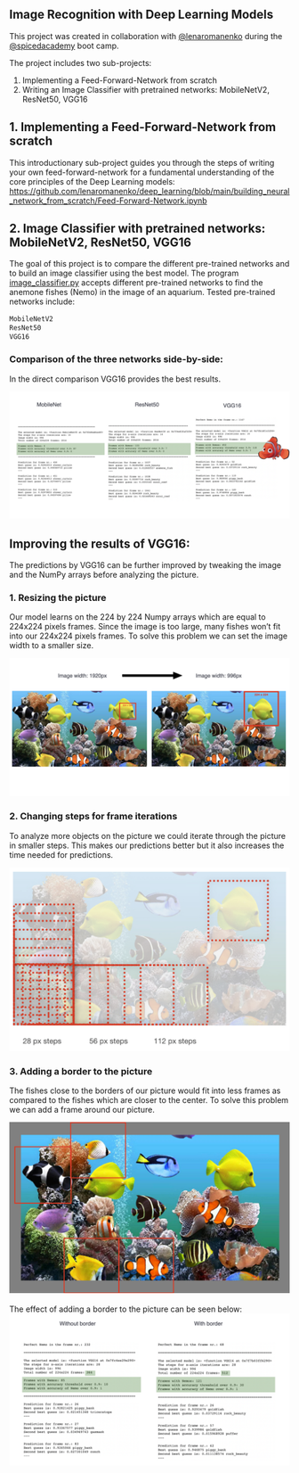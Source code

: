 ## Image Recognition with Deep Learning Models

This project was created in collaboration with [@lenaromanenko](https://github.com/lenaromanenko/) during the [@spicedacademy](https://github.com/spicedacademy/) boot camp.

The project includes two sub-projects:

1. Implementing a Feed-Forward-Network from scratch
2. Writing an Image Classifier with pretrained networks: MobileNetV2, ResNet50, VGG16

## 1. Implementing a Feed-Forward-Network from scratch
This introductionary sub-project guides you through the steps of writing your own feed-forward-network for a fundamental understanding of the core principles of the Deep Learning models: https://github.com/lenaromanenko/deep_learning/blob/main/building_neural_network_from_scratch/Feed-Forward-Network.ipynb


## 2. Image Classifier with pretrained networks: MobileNetV2, ResNet50, VGG16
The goal of this project is to compare the different pre-trained networks and to build an image classifier using the best model. The program [image_classifier.py](https://github.com/lenaromanenko/deep_learning/blob/main/pretrained_network/image_classifier.py) accepts different pre-trained networks to find the anemone fishes (Nemo) in the image of an aquarium. Tested pre-trained networks include:

``` 
MobileNetV2
ResNet50
VGG16
``` 

### Comparison of the three networks side-by-side:
In the direct comparison VGG16 provides the best results. 

<kbd>
  <img src="https://github.com/pavrmk/deep_learning/blob/main/images/readme_file_images/1.png">
</kbd>

## Improving the results of VGG16:
The predictions by VGG16 can be further improved by tweaking the image and the NumPy arrays before analyzing the picture.

### 1. Resizing the picture

Our model learns on the 224 by 224 Numpy arrays which are equal to 224x224 pixels frames. Since the image is too large, many fishes won’t fit into our 224x224 pixels frames. To solve this problem we can set the image width to a smaller size.

<kbd>
  <img src="https://github.com/pavrmk/deep_learning/blob/main/images/readme_file_images/2.png">
</kbd>

### 2. Changing steps for frame iterations
To analyze more objects on the picture we could iterate through the picture in smaller steps. This makes our predictions better but it also increases the time needed for predictions.

<kbd>
  <img src="https://github.com/pavrmk/deep_learning/blob/main/images/readme_file_images/4.png">
</kbd>

### 3. Adding a border to the picture
The fishes close to the borders of our picture would fit into less frames as compared to the fishes which are closer to the center. To solve this problem we can add a frame around our picture.

<kbd>
  <img src="https://github.com/pavrmk/deep_learning/blob/main/images/readme_file_images/3.png">
</kbd>
<br>
<br>
The effect of adding a border to the picture can be seen below:

<kbd>
  <img src="https://github.com/pavrmk/deep_learning/blob/main/images/readme_file_images/5.png">
</kbd>
